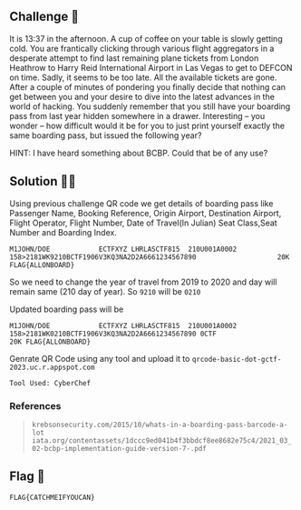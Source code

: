 ## Challenge 🧩

It is 13:37 in the afternoon. A cup of coffee on your table is slowly getting cold. You are frantically clicking through various flight aggregators in a desperate attempt to find last remaining plane tickets from London Heathrow to Harry Reid International Airport in Las Vegas to get to DEFCON on time. Sadly, it seems to be too late. All the available tickets are gone. After a couple of minutes of pondering you finally decide that nothing can get between you and your desire to dive into the latest advances in the world of hacking. You suddenly remember that you still have your boarding pass from last year hidden somewhere in a drawer. Interesting – you wonder – how difficult would it be for you to just print yourself exactly the same boarding pass, but issued the following year?

HINT: I have heard something about BCBP. Could that be  of any use?

## Solution 🕵️‍♂️

Using previous challenge QR code we get details of boarding pass like Passenger Name, Booking Reference, Origin Airport, Destination Airport, Flight Operator, Flight Number, Date of Travel(In Julian) Seat Class,Seat Number and  Boarding Index.

```text
M1JOHN/DOE            ECTFXYZ LHRLASCTF815  210U001A0002 158>2181WK9210BCTF1906V3KQ3NA2D2A6661234567890                    20K FLAG{ALLONBOARD}
```

So we need to change the year of travel from 2019 to 2020 and day will remain same (210 day of year).
So `9210` will be `0210`

Updated boarding pass will be

```text
M1JOHN/DOE            ECTFXYZ LHRLASCTF815  210U001A0002 158>2181WK0210BCTF1906V3KQ3NA2D2A6661234567890 0CTF                    20K FLAG{ALLONBOARD}
```

Genrate QR Code using any tool and upload it to `qrcode-basic-dot-gctf-2023.uc.r.appspot.com`

`Tool Used: CyberChef`

### References

> `krebsonsecurity.com/2015/10/whats-in-a-boarding-pass-barcode-a-lot` </br>
> `iata.org/contentassets/1dccc9ed041b4f3bbdcf8ee8682e75c4/2021_03_02-bcbp-implementation-guide-version-7-.pdf`

## Flag 🚩

`FLAG{CATCHMEIFYOUCAN}`
